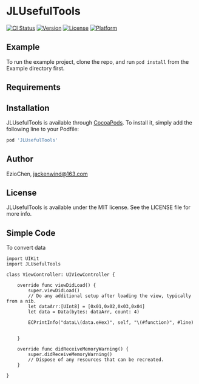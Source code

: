 # JLUsefulTools

[![CI Status](https://img.shields.io/travis/EzioChen/JLUsefulTools.svg?style=flat)](https://travis-ci.org/EzioChen/JLUsefulTools)
[![Version](https://img.shields.io/cocoapods/v/JLUsefulTools.svg?style=flat)](https://cocoapods.org/pods/JLUsefulTools)
[![License](https://img.shields.io/cocoapods/l/JLUsefulTools.svg?style=flat)](https://cocoapods.org/pods/JLUsefulTools)
[![Platform](https://img.shields.io/cocoapods/p/JLUsefulTools.svg?style=flat)](https://cocoapods.org/pods/JLUsefulTools)

## Example

To run the example project, clone the repo, and run `pod install` from the Example directory first.

## Requirements

## Installation

JLUsefulTools is available through [CocoaPods](https://cocoapods.org). To install
it, simply add the following line to your Podfile:

```ruby
pod 'JLUsefulTools'
```

## Author

EzioChen, jackenwind@163.com

## License

JLUsefulTools is available under the MIT license. See the LICENSE file for more info.

## Simple Code

To convert data 

```
import UIKit
import JLUsefulTools

class ViewController: UIViewController {

    override func viewDidLoad() {
        super.viewDidLoad()
        // Do any additional setup after loading the view, typically from a nib.
        let dataArr:[UInt8] = [0x01,0x02,0x03,0x04]
        let data = Data(bytes: dataArr, count: 4)
        
        ECPrintInfo("dataL\(data.eHex)", self, "\(#function)", #line)
        
        
    }

    override func didReceiveMemoryWarning() {
        super.didReceiveMemoryWarning()
        // Dispose of any resources that can be recreated.
    }

}
        
```
